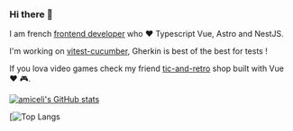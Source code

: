### Hi there 👋

I am french [frontend developer](https://miceli.click) who ❤ Typescript Vue, Astro and NestJS.

I'm working on [vitest-cucumber](https://github.com/amiceli/vitest-cucumber), Gherkin is best of the best for tests !

If you lova video games check my friend [tic-and-retro](https://ticandretro.com/) shop built with Vue ❤️ 🎮.

[![amiceli's GitHub stats](https://github-readme-stats.miceli.click/?username=amiceli&theme=cobalt&rank_icon=github)](https://github.com/amiceli?tab=repositories)


[![Top Langs](https://github-readme-stats.miceli.click/top-langs/?username=amiceli&hide=PHP,Blade,MDX&theme=cobalt&langs_count=4)
